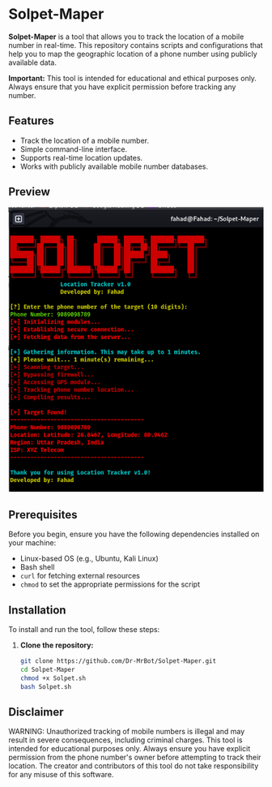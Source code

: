 # Solpet-Maper

**Solpet-Maper** is a tool that allows you to track the location of a mobile number in real-time. This repository contains scripts and configurations that help you to map the geographic location of a phone number using publicly available data.

**Important:** This tool is intended for educational and ethical purposes only. Always ensure that you have explicit permission before tracking any number.

## Features

- Track the location of a mobile number.
- Simple command-line interface.
- Supports real-time location updates.
- Works with publicly available mobile number databases.

## Preview
![Solpet-Maper Screenshot](img.png)


## Prerequisites

Before you begin, ensure you have the following dependencies installed on your machine:

- Linux-based OS (e.g., Ubuntu, Kali Linux)
- Bash shell
- `curl` for fetching external resources
- `chmod` to set the appropriate permissions for the script

## Installation

To install and run the tool, follow these steps:

1. **Clone the repository:**
   ```bash
   git clone https://github.com/Dr-MrBot/Solpet-Maper.git
   cd Solpet-Maper
   chmod +x Solpet.sh
   bash Solpet.sh

## Disclaimer
WARNING: Unauthorized tracking of mobile numbers is illegal and may result in severe consequences, including criminal charges. This tool is intended for educational purposes only. Always ensure you have explicit permission from the phone number's owner before attempting to track their location. The creator and contributors of this tool do not take responsibility for any misuse of this software.
